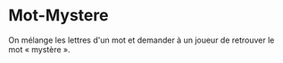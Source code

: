 # Mot-Mystere
On mélange les lettres d'un mot et demander à un joueur de retrouver le mot « mystère ».
